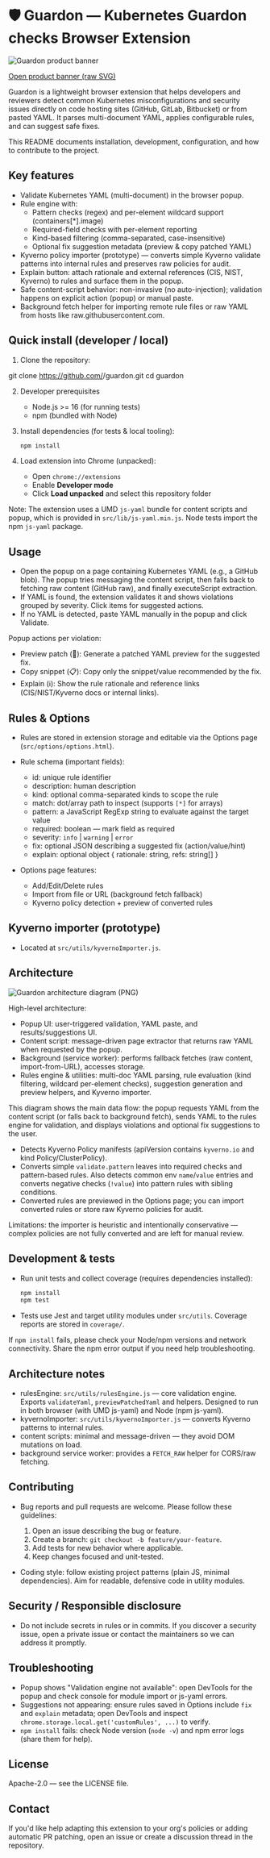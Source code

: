 # 🛡️ Guardon — Kubernetes Guardon checks Browser Extension

![Guardon product banner](./assets/product-banner.svg)

[Open product banner (raw SVG)](./assets/product-banner.svg)

Guardon is a lightweight browser extension that helps developers and reviewers detect common Kubernetes misconfigurations and security issues directly on code hosting sites (GitHub, GitLab, Bitbucket) or from pasted YAML. It parses multi-document YAML, applies configurable rules, and can suggest safe fixes.

This README documents installation, development, configuration, and how to contribute to the project.

## Key features

- Validate Kubernetes YAML (multi-document) in the browser popup.
- Rule engine with:
  - Pattern checks (regex) and per-element wildcard support (containers[*].image)
  - Required-field checks with per-element reporting
  - Kind-based filtering (comma-separated, case-insensitive)
  - Optional fix suggestion metadata (preview & copy patched YAML)
- Kyverno policy importer (prototype) — converts simple Kyverno validate patterns into internal rules and preserves raw policies for audit.
- Explain button: attach rationale and external references (CIS, NIST, Kyverno) to rules and surface them in the popup.
- Safe content-script behavior: non-invasive (no auto-injection); validation happens on explicit action (popup) or manual paste.
- Background fetch helper for importing remote rule files or raw YAML from hosts like raw.githubusercontent.com.

## Quick install (developer / local)

1. Clone the repository:

  git clone https://github.com/<owner>/guardon.git
  cd guardon

2. Developer prerequisites

   - Node.js >= 16 (for running tests)
   - npm (bundled with Node)

3. Install dependencies (for tests & local tooling):

   ```powershell
   npm install
   ```

4. Load extension into Chrome (unpacked):

   - Open `chrome://extensions`
   - Enable **Developer mode**
   - Click **Load unpacked** and select this repository folder

Note: The extension uses a UMD `js-yaml` bundle for content scripts and popup, which is provided in `src/lib/js-yaml.min.js`. Node tests import the npm `js-yaml` package.

## Usage

- Open the popup on a page containing Kubernetes YAML (e.g., a GitHub blob). The popup tries messaging the content script, then falls back to fetching raw content (GitHub raw), and finally executeScript extraction.
- If YAML is found, the extension validates it and shows violations grouped by severity. Click items for suggested actions.
- If no YAML is detected, paste YAML manually in the popup and click Validate.

Popup actions per violation:

- Preview patch (🔧): Generate a patched YAML preview for the suggested fix.
- Copy snippet (📋): Copy only the snippet/value recommended by the fix.
- Explain (ℹ️): Show the rule rationale and reference links (CIS/NIST/Kyverno docs or internal links).

## Rules & Options

- Rules are stored in extension storage and editable via the Options page (`src/options/options.html`).
- Rule schema (important fields):

  - id: unique rule identifier
  - description: human description
  - kind: optional comma-separated kinds to scope the rule
  - match: dot/array path to inspect (supports `[*]` for arrays)
  - pattern: a JavaScript RegExp string to evaluate against the target value
  - required: boolean — mark field as required
  - severity: `info` | `warning` | `error`
  - fix: optional JSON describing a suggested fix (action/value/hint)
  - explain: optional object { rationale: string, refs: string[] }

- Options page features:
  - Add/Edit/Delete rules
  - Import from file or URL (background fetch fallback)
  - Kyverno policy detection + preview of converted rules

## Kyverno importer (prototype)

- Located at `src/utils/kyvernoImporter.js`.

## Architecture

![Guardon architecture diagram (PNG)](./assets/guardon-architecture.png)

High-level architecture:

- Popup UI: user-triggered validation, YAML paste, and results/suggestions UI.
- Content script: message-driven page extractor that returns raw YAML when requested by the popup.
- Background (service worker): performs fallback fetches (raw content, import-from-URL), accesses storage.
- Rules engine & utilities: multi-doc YAML parsing, rule evaluation (kind filtering, wildcard per-element checks), suggestion generation and preview helpers, and Kyverno importer.

This diagram shows the main data flow: the popup requests YAML from the content script (or falls back to background fetch), sends YAML to the rules engine for validation, and displays violations and optional fix suggestions to the user.
- Detects Kyverno Policy manifests (apiVersion contains `kyverno.io` and kind Policy/ClusterPolicy).
- Converts simple `validate.pattern` leaves into required checks and pattern-based rules. Also detects common env `name`/`value` entries and converts negative checks (`!value`) into pattern rules with sibling conditions.
- Converted rules are previewed in the Options page; you can import converted rules or store raw Kyverno policies for audit.

Limitations: the importer is heuristic and intentionally conservative — complex policies are not fully converted and are left for manual review.

## Development & tests

- Run unit tests and collect coverage (requires dependencies installed):

  ```powershell
  npm install
  npm test
  ```

- Tests use Jest and target utility modules under `src/utils`. Coverage reports are stored in `coverage/`.

If `npm install` fails, please check your Node/npm versions and network connectivity. Share the npm error output if you need help troubleshooting.

## Architecture notes

- rulesEngine: `src/utils/rulesEngine.js` — core validation engine. Exports `validateYaml`, `previewPatchedYaml` and helpers. Designed to run in both browser (with UMD js-yaml) and Node (npm js-yaml).
- kyvernoImporter: `src/utils/kyvernoImporter.js` — converts Kyverno patterns to internal rules.
- content scripts: minimal and message-driven — they avoid DOM mutations on load.
- background service worker: provides a `FETCH_RAW` helper for CORS/raw fetching.

## Contributing

- Bug reports and pull requests are welcome. Please follow these guidelines:
  1. Open an issue describing the bug or feature.
  2. Create a branch: `git checkout -b feature/your-feature`.
  3. Add tests for new behavior where applicable.
  4. Keep changes focused and unit-tested.

- Coding style: follow existing project patterns (plain JS, minimal dependencies). Aim for readable, defensive code in utility modules.

## Security / Responsible disclosure

- Do not include secrets in rules or in commits. If you discover a security issue, open a private issue or contact the maintainers so we can address it promptly.

## Troubleshooting

- Popup shows "Validation engine not available": open DevTools for the popup and check console for module import or js-yaml errors.
- Suggestions not appearing: ensure rules saved in Options include `fix` and `explain` metadata; open DevTools and inspect `chrome.storage.local.get('customRules', ...)` to verify.
- `npm install` fails: check Node version (`node -v`) and npm error logs (share them for help).

## License

Apache-2.0 — see the LICENSE file.

## Contact

If you'd like help adapting this extension to your org's policies or adding automatic PR patching, open an issue or create a discussion thread in the repository.
